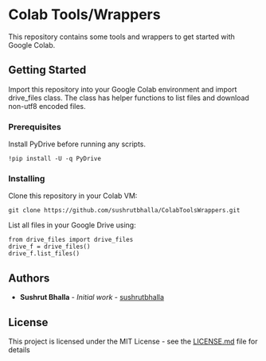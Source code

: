 # Colab Tools/Wrappers

This repository contains some tools and wrappers to get started with Google Colab.

## Getting Started

Import this repository into your Google Colab environment and import drive_files class.
The class has helper functions to list files and download non-utf8 encoded files.

### Prerequisites

Install PyDrive before running any scripts.

```
!pip install -U -q PyDrive
```

### Installing

Clone this repository in your Colab VM:
```
git clone https://github.com/sushrutbhalla/ColabToolsWrappers.git
```

List all files in your Google Drive using:
```
from drive_files import drive_files
drive_f = drive_files()
drive_f.list_files()
```

<!--
## Running the tests

Explain how to run the automated tests for this system

### Break down into end to end tests

Explain what these tests test and why

```
Give an example
```

### And coding style tests

Explain what these tests test and why

```
Give an example
```

## Deployment

Add additional notes about how to deploy this on a live system

## Built With

* [Dropwizard](http://www.dropwizard.io/1.0.2/docs/) - The web framework used
* [Maven](https://maven.apache.org/) - Dependency Management
* [ROME](https://rometools.github.io/rome/) - Used to generate RSS Feeds

## Contributing

Please read [CONTRIBUTING.md](https://gist.github.com/PurpleBooth/b24679402957c63ec426) for details on our code of conduct, and the process for submitting pull requests to us.

## Versioning

We use [SemVer](http://semver.org/) for versioning. For the versions available, see the [tags on this repository](https://github.com/your/project/tags). 
-->

## Authors

* **Sushrut Bhalla** - *Initial work* - [sushrutbhalla](https://github.com/sushrutbhalla)

<!--
See also the list of [contributors](https://github.com/your/project/contributors) who participated in this project.
-->

## License

This project is licensed under the MIT License - see the [LICENSE.md](LICENSE.md) file for details

<!--
## Acknowledgments

* Hat tip to anyone whose code was used
* Inspiration
* etc
-->
